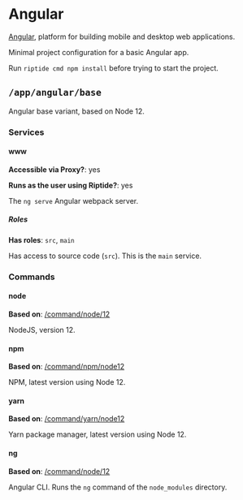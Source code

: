 # Angular

[Angular], platform for building mobile and desktop web applications.

Minimal project configuration for a basic Angular app.

Run `riptide cmd npm install` before trying to start the project.


## `/app/angular/base`

Angular base variant, based on Node 12.

### Services

#### www

**Accessible via Proxy?**: yes

**Runs as the user using Riptide?**: yes

The `ng serve` Angular webpack server.

##### Roles

**Has roles**: `src`, `main`

Has access to source code (`src`). This is the `main` service.

### Commands

#### node

**Based on**: [/command/node/12]

NodeJS, version 12.

#### npm

**Based on**: [/command/npm/node12](https://github.com/Parakoopa/riptide-repo/tree/master/command/npm)

NPM, latest version using Node 12.

#### yarn

**Based on**: [/command/yarn/node12](https://github.com/Parakoopa/riptide-repo/tree/master/command/yarn)

Yarn package manager, latest version using Node 12.

#### ng

**Based on**: [/command/node/12]

Angular CLI. Runs the `ng` command of the `node_modules` directory.

[/command/node/12]: https://github.com/Parakoopa/riptide-repo/tree/master/command/npm
[angular]: https://angular.io/
